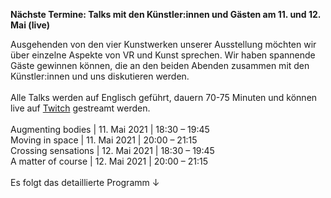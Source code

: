 **Nächste Termine: Talks mit den Künstler:innen und Gästen am 11. und 12. Mai (live)**

Ausgehenden von den vier Kunstwerken unserer Ausstellung möchten wir über einzelne Aspekte von VR und Kunst sprechen. Wir haben spannende Gäste gewinnen können, die an den beiden Abenden zusammen mit den Künstler:innen und uns diskutieren werden.<br/>
<br/>
Alle Talks werden auf Englisch geführt, dauern 70-75 Minuten und können live auf [Twitch](https://www.twitch.tv/invrwetrust) gestreamt werden.<br/>
<br/>
Augmenting bodies | 11. Mai 2021 | 18:30 – 19:45<br />
Moving in space | 11. Mai 2021 | 20:00 – 21:15<br />
Crossing sensations | 12. Mai 2021 | 18:30 – 19:45<br />
A matter of course | 12. Mai 2021 | 20:00 – 21:15<br />
<br />
Es folgt das detaillierte Programm ↓